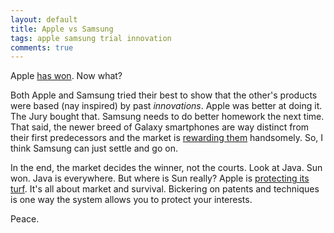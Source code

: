 ```yaml
---
layout: default
title: Apple vs Samsung
tags: apple samsung trial innovation
comments: true
---
```


Apple [has won](http://www.theverge.com/2012/8/24/3266571/apple-decisively-wins-samsung-trial-what-it-means). Now what?

Both Apple and Samsung tried their best to show that the other's products were based (nay inspired) by past _innovations_. Apple was better at doing it. The Jury bought that. Samsung needs to do better homework the next time. That said, the newer breed of Galaxy smartphones are way distinct from their first predecessors and the market is [rewarding them](http://www.forbes.com/sites/petercohan/2012/08/31/apple-losing-in-the-smart-phone-market-tries-to-win-in-court/) handsomely. So, I think Samsung can just settle and go on.

In the end, the market decides the winner, not the courts. Look at Java. Sun won. Java is everywhere. But where is Sun really? Apple is [protecting its turf](https://www.cultofmac.com/187014/why-apple-sues/). It's all about market and survival. Bickering on patents and techniques is one way the system allows you to protect your interests.

Peace.
